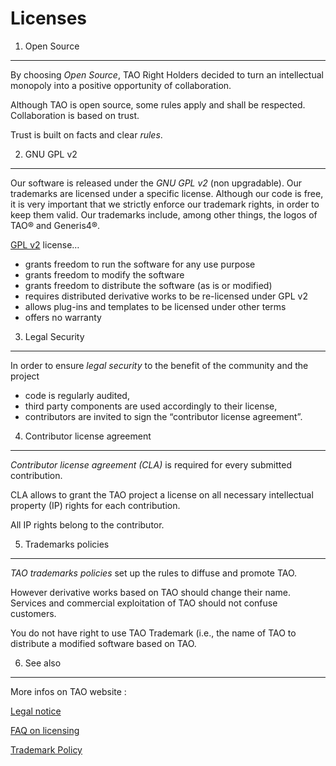<!--
parent: 'Developer Guide'
created_at: '2011-02-08 14:43:55'
updated_at: '2013-03-13 12:52:11'
authors:
    - 'Jérôme Bogaerts'
tags:
    - 'Developer Guide'
-->



Licenses
========

1. Open Source
--------------

By choosing *Open Source*, TAO Right Holders decided to turn an intellectual monopoly into a positive opportunity of collaboration.

Although TAO is open source, some rules apply and shall be respected. Collaboration is based on trust.

Trust is built on facts and clear *rules*.

2. GNU GPL v2
-------------

Our software is released under the *GNU GPL v2* (non upgradable). Our trademarks are licensed under a specific license. Although our code is free, it is very important that we strictly enforce our trademark rights, in order to keep them valid. Our trademarks include, among other things, the logos of TAO® and Generis4®.

[GPL v2](http://www.gnu.org/licenses/old-licenses/gpl-2.0.html) license…

-   grants freedom to run the software for any use purpose
-   grants freedom to modify the software
-   grants freedom to distribute the software (as is or modified)
-   requires distributed derivative works to be re-licensed under GPL v2
-   allows plug-ins and templates to be licensed under other terms
-   offers no warranty

3. Legal Security
-----------------

In order to ensure *legal security* to the benefit of the community and the project

-   code is regularly audited,
-   third party components are used accordingly to their license,
-   contributors are invited to sign the “contributor license agreement”.

4. Contributor license agreement
--------------------------------

*Contributor license agreement (CLA)* is required for every submitted contribution.

CLA allows to grant the TAO project a license on all necessary intellectual property (IP) rights for each contribution.

All IP rights belong to the contributor.

5. Trademarks policies
----------------------

*TAO trademarks policies* set up the rules to diffuse and promote TAO.

However derivative works based on TAO should change their name. Services and commercial exploitation of TAO should not confuse customers.

You do not have right to use TAO Trademark (i.e., the name of TAO to distribute a modified software based on TAO.

6. See also
-----------

More infos on TAO website :

[Legal notice](http://taotesting.com/resources/legal-notice)

[FAQ on licensing](http://taotesting.com/resources/license)

[Trademark Policy](http://taotesting.com/resources/trademark-policy)


